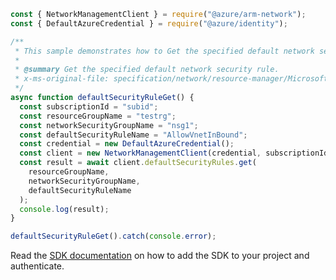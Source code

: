 ```javascript
const { NetworkManagementClient } = require("@azure/arm-network");
const { DefaultAzureCredential } = require("@azure/identity");

/**
 * This sample demonstrates how to Get the specified default network security rule.
 *
 * @summary Get the specified default network security rule.
 * x-ms-original-file: specification/network/resource-manager/Microsoft.Network/stable/2021-05-01/examples/DefaultSecurityRuleGet.json
 */
async function defaultSecurityRuleGet() {
  const subscriptionId = "subid";
  const resourceGroupName = "testrg";
  const networkSecurityGroupName = "nsg1";
  const defaultSecurityRuleName = "AllowVnetInBound";
  const credential = new DefaultAzureCredential();
  const client = new NetworkManagementClient(credential, subscriptionId);
  const result = await client.defaultSecurityRules.get(
    resourceGroupName,
    networkSecurityGroupName,
    defaultSecurityRuleName
  );
  console.log(result);
}

defaultSecurityRuleGet().catch(console.error);
```

Read the [SDK documentation](https://github.com/Azure/azure-sdk-for-js/blob/%40azure%2Farm-network_27.0.0/sdk/network/arm-network/README.md) on how to add the SDK to your project and authenticate.
